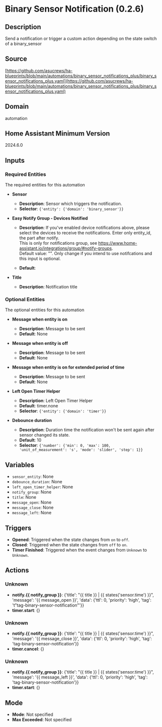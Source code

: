 # Binary Sensor Notification (0.2.6)

## Description
Send a notification or trigger a custom action depending on the state switch of a binary_sensor

## Source
[https://github.com/asucrews/ha-blueprints/blob/main/automations/binary_sensor_notifications_plus/binary_sensor_notifications_plus.yaml](https://github.com/asucrews/ha-blueprints/blob/main/automations/binary_sensor_notifications_plus/binary_sensor_notifications_plus.yaml)

## Domain
automation

## Home Assistant Minimum Version
2024.6.0

## Inputs

### Required Entities
The required entities for this automation

- **Sensor**
  - **Description**: Sensor which triggers the notification.
  - **Selector**: `{'entity': {'domain': 'binary_sensor'}}`

- **Easy Notify Group - Devices Notified**
  - **Description**: If you've enabled device notifications above, please select the devices to receive the notifications. Enter only entity_id, the part after notify. <br/> This is only for notifications group, see https://www.home-assistant.io/integrations/group/#notify-groups. <br/>Default value: "". Only change if you intend to use notifcations and this input is optional.<br/>

  - **Default**: 

- **Title**
  - **Description**: Notification title

### Optional Entities
The optional entities for this automation

- **Message when entity is on**
  - **Description**: Message to be sent
  - **Default**: None

- **Message when entity is off**
  - **Description**: Message to be sent
  - **Default**: None

- **Message when entity is on for extended period of time**
  - **Description**: Message to be sent
  - **Default**: None

- **Left Open Timer Helper**
  - **Description**: Left Open Timer Helper
  - **Default**: timer.none
  - **Selector**: `{'entity': {'domain': 'timer'}}`

- **Debounce duration**
  - **Description**: Duration time the notification won't be sent again after sensor changed its state.
  - **Default**: 10
  - **Selector**: `{'number': {'min': 0, 'max': 100, 'unit_of_measurement': 's', 'mode': 'slider', 'step': 1}}`

## Variables
- `sensor_entity`: None
- `debounce_duration`: None
- `left_open_timer_helper`: None
- `notify_group`: None
- `title`: None
- `message_open`: None
- `message_close`: None
- `message_left`: None

## Triggers
- **Opened**: Triggered when the state changes from `on` to `off`.
- **Closed**: Triggered when the state changes from `off` to `on`.
- **Timer Finished**: Triggered when the event changes from `Unknown` to `Unknown`.

## Actions
### Unknown
- **notify.{{ notify_group }}**: {'title': "{{ title }} | {{ states('sensor.time') }}", 'message': '{{ message_open }}', 'data': {'ttl': 0, 'priority': 'high', 'tag': 't"tag-binary-sensor-notification"'}}
- **timer.start**: {}
### Unknown
- **notify.{{ notify_group }}**: {'title': "{{ title }} | {{ states('sensor.time') }}", 'message': '{{ message_close }}', 'data': {'ttl': 0, 'priority': 'high', 'tag': 'tag-binary-sensor-notification'}}
- **timer.cancel**: {}
### Unknown
- **notify.{{ notify_group }}**: {'title': "{{ title }} | {{ states('sensor.time') }}", 'message': '{{ message_left }}', 'data': {'ttl': 0, 'priority': 'high', 'tag': 'tag-binary-sensor-notification'}}
- **timer.start**: {}

## Mode
- **Mode**: Not specified
- **Max Exceeded**: Not specified
